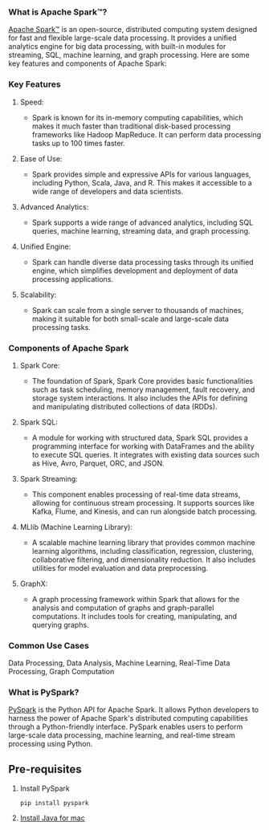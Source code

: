 ### What is Apache Spark™?
[Apache Spark™](https://spark.apache.org/) is an open-source, distributed computing system designed for fast and flexible large-scale data processing. It provides a unified analytics engine for big data processing, with built-in modules for streaming, SQL, machine learning, and graph processing. Here are some key features and components of Apache Spark:

### Key Features
1. Speed:
    - Spark is known for its in-memory computing capabilities, which makes it much faster than traditional disk-based processing frameworks like Hadoop MapReduce. It can perform data processing tasks up to 100 times faster.
    
2. Ease of Use:
    - Spark provides simple and expressive APIs for various languages, including Python, Scala, Java, and R. This makes it accessible to a wide range of developers and data scientists.
    
3. Advanced Analytics:
    - Spark supports a wide range of advanced analytics, including SQL queries, machine learning, streaming data, and graph processing.

4. Unified Engine:
    - Spark can handle diverse data processing tasks through its unified engine, which simplifies development and deployment of data processing applications.

5. Scalability:
    - Spark can scale from a single server to thousands of machines, making it suitable for both small-scale and large-scale data processing tasks.

### Components of Apache Spark
1. Spark Core:
    - The foundation of Spark, Spark Core provides basic functionalities such as task scheduling, memory management, fault recovery, and storage system interactions. It also includes the APIs for defining and manipulating distributed collections of data (RDDs).

2. Spark SQL:
    - A module for working with structured data, Spark SQL provides a programming interface for working with DataFrames and the ability to execute SQL queries. It integrates with existing data sources such as Hive, Avro, Parquet, ORC, and JSON.

3. Spark Streaming:
    - This component enables processing of real-time data streams, allowing for continuous stream processing. It supports sources like Kafka, Flume, and Kinesis, and can run alongside batch processing.

4. MLlib (Machine Learning Library):
    - A scalable machine learning library that provides common machine learning algorithms, including classification, regression, clustering, collaborative filtering, and dimensionality reduction. It also includes utilities for model evaluation and data preprocessing.
    
5. GraphX:
    - A graph processing framework within Spark that allows for the analysis and computation of graphs and graph-parallel computations. It includes tools for creating, manipulating, and querying graphs.

### Common Use Cases
Data Processing, Data Analysis, Machine Learning, Real-Time Data Processing, Graph Computation

### What is PySpark?
[PySpark](https://spark.apache.org/docs/latest/api/python/index.html) is the Python API for Apache Spark. It allows Python developers to harness the power of Apache Spark's distributed computing capabilities through a Python-friendly interface. PySpark enables users to perform large-scale data processing, machine learning, and real-time stream processing using Python.


## Pre-requisites
1. Install PySpark
   ```
   pip install pyspark
   ```
2. [Install Java for mac](https://www.java.com/en/download/)
   

